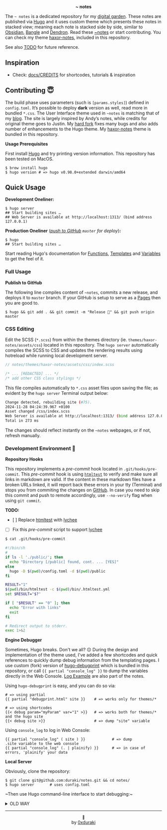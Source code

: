 <p align="center"><b>~ notes</b></p>

The `~ notes` is a dedicated repository for my [digital garden](https://github.com/MaggieAppleton/digital-gardeners#what-is-digital-gardening). These notes are published via [Hugo](https://gohugo.io) and it uses custom theme which presents these notes in stacked view; meaning each note is stacked side by side, similar to [Obsidian](https://obsidian.md/), [Bangle](https://bangle.io/) and [Dendron](https://www.dendron.so/). Read these [~notes](http://notes.durakiconsulting.com) or start contributing. You can check my theme [haxor-notes](./themes/haxor-notes), included in this repository.

See also [TODO](/docs/TODO.md) for future reference.

## Inspiration

* Check: [docs/CREDITS](notes/docs/CREDITS.md) for shortcodes, tutorials & inspiration

## Contributing 😇

The build phase uses parameters (such is `[params.styles]`) defined in `config.toml`. It’s possible to deploy **dark** version as well, read more in bundled `*.css`. The User Interface theme used in `~notes` is matching that of my [blog](https://duraki.github.io). The site is largely inspired by Andy’s notes, while credits for original theme goes to Justin. My [hard fork](./themes/haxor-notes) fixes many bugs and also adds number of enhancements to the Hugo theme. My [haxor-notes](./themes/haxor-notes) theme is bundled in this repository.

**Usage Prerequisites**

First install [Hugo](https://gohugo.io) and try printing version information. This repository has been tested on MacOS.

```
$ brew install hugo
$ hugo version # => hugo v0.98.0+extended darwin/amd64
```

## Quick Usage

**Development Oneliner:**

```
$ hugo server
## Start building sites …
## Web Server is available at http://localhost:1313/ (bind address 127.0.0.1)
```

**Production Oneliner** (*[push to GitHub](/.github/workflows/hugo.yml) `master` for deploy*)**:**

```
$ hugo
## Start building sites …
```

Start reading Hugo's documentation for [Functions](https://gohugo.io/categories/functions), [Templates](https://gohugo.io/templates/) and [Variables](https://gohugo.io/variables/) to get the feel of it.

### Full Usage

**Publish to GitHub**

The following line compiles content of `~notes`, commits a new release, and deploys it to `master` branch. If your GitHub is setup to serve as a [Pages](https://docs.github.com/en/pages) then you are good to.

```
$ hugo && git add . && git commit -m "Release 🥳" && git push origin master
```

### CSS Editing

Edit the SCSS (`*.scss`) from within the themes directory (ie. `themes/haxor-notes/assets/css`) located in this repository. The `hugo server` automatically compiles the SCSS to CSS and updates the rendering results using hotreload while running local development server.

```scss
// notes/themes/haxor-notes/assets/css/index.scss

/* ... [REDACTED] ... */
/* add other CSS class stylings */
```

This file compiles automatically to `*.css` asset files upon saving the file; as evident by the `hugo server` Terminal output below:

```sh
Change detected, rebuilding site (#75).
2024-11-28 04:24:39.967 +0100
Asset changed /css/index.scss
Web Server is available at http://localhost:1313/ (bind address 127.0.0.1)
Total in 273 ms
```

The changes should reflect instantly on the `~notes` webpages, or if not, refresh manually.

### Development Environment 🎉

**Repository Hooks**

This repository implements a *pre-commit* hook located in `.git/hooks/pre-commit`. This *pre-commit* hook is using [`htmltest`](https://github.com/wjdp/htmltest) to verify and make sure all links in markdown are valid. If the  content in these markdown files have a broken URLs linked, it will report back these errors in your tty (Terminal) and stops you from commiting the changes on [GitHub](https://github.com/duraki/notes). In case you need to skip this commit and push to remote accordingly, use `--no-verify` flag when using `git commit`.

**TODO:**
- [ ] Replace [htmltest](https://github.com/wjdp/htmltest) with [lychee](https://github.com/lycheeverse/lychee)
- [ ] Fix this *pre-commit* script to support [lychee](https://github.com/lycheeverse/lychee)

```bash
$ cat .git/hooks/pre-commit

#!/bin/sh
#
if ls -l './public/'; then
  echo "Directory [/public] found, cont. ... [YES]"
else
  hugo -D $(pwd)/config.toml -d $(pwd)/public
fi

RESULT="1"
$(pwd)/bin/htmltest -c $(pwd)/bin/.htmltest.yml
set $RESULT="$?"

if [ "$RESULT" == "0" ]; then
  echo "Error with links"
  exit
fi

# Redirect output to stderr.
exec 1>&2
```


**Engine Debugger**

Sometimes, Hugo breaks. Don't we all? 😔 During the design and implementation of the theme used, I've added a few shortcodes and quick references to quickly dump debug information from the templating pages. I use custom (fork) version of [hugo-debugprint](https://github.com/kaushalmodi/hugo-debugprint) which is bundled in this repository, or call `{{ partial "console_log" }}` to dump the variables directly in the Web Console. [Log Example](/content/debug/dbg.md) are also part of the notes.

Using `hugo-debugprint` is easy, and you can do so via:

```
# => using partial
{{ partial "debugprint.html" site }}    # => works only for themes/*

# => using shortcodes
{{< debug param="myParam" var="1" >}}   # => works both for themes/* and the hugo site
{{< debug site >}}                      # => dump "site" variable
```

Using `console_log` to log in Web Console:

```
{{ partial "console_log" ( site ) }}            # => dump .site variable to the web console
{{ partial "console_log" (. | plainify) }}      # => in case of errors, 'plainify' your data
```

**Local Server**

Obviously, clone the repository:

```
$ git clone git@github.com:duraki/notes.git && cd notes/
$ hugo server       # uses config.toml
```

~Then use Hugo command-line interface to start debugging:~

<details><summary>OLD WAY</summary>
<p>

```
$ hugo server --bind 127.0.0.1 --port 8800 --baseURL="http://127.0.0.1:8800/notes" -d docs/ --config cfg/local.toml --verboseLog  # [ --minify ]

# => bring Hugo server and output log more verbosly
$ hugo server [..] --config cfg/[local|prod].toml --verboseLog
```

</p>
</details>

---

<p align="center"><small>📝</small><br>by <a href="https://twitter.com/0xduraki">0xduraki</a></p>
